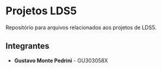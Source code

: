 # Projetos LDS5

Repositório para arquivos relacionados aos projetos de LDS5.

## Integrantes

- **Gustavo Monte Pedrini** - GU303058X
